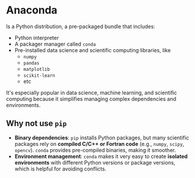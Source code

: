 # Anaconda
Is a Python distribution, a pre-packaged bundle that includes:
- Python interpreter
- A packager manager called `conda`
- Pre-installed data science and scientific computing libraries, like
	- `numpy`
	- `pandas`
	- `matplotlib`
	- `scikit-learn`
	- etc

It's especially popular in data science, machine learning, and scientific computing because it simplifies managing complex dependencies and environments.
## Why not use `pip`
- **Binary dependencies**: `pip` installs Python packages, but many scientific packages rely on **compiled C/C++ or Fortran code** (e.g., `numpy`, `scipy`, `opencv`). `conda` provides pre-compiled binaries, making it smoother.
- **Environment management**: `conda` makes it very easy to create **isolated environments** with different Python versions or package versions, which is helpful for avoiding conflicts.